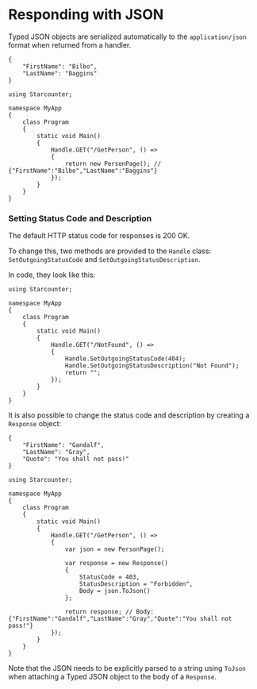 # Responding with JSON

Typed JSON objects are serialized automatically to the `application/json` format when returned from a handler.



```
{
    "FirstName": "Bilbo",
    "LastName": "Baggins"
}
```



```
using Starcounter;

namespace MyApp
{
    class Program
    {
        static void Main()
        {
            Handle.GET("/GetPerson", () =>
            {
                return new PersonPage(); // {"FirstName":"Bilbo","LastName":"Baggins"}
            });
        }
    }
}
```

### Setting Status Code and Description

The default HTTP status code for responses is 200 OK.

To change this, two methods are provided to the `Handle` class: `SetOutgoingStatusCode` and `SetOutgoingStatusDescription`.

In code, they look like this:



```
using Starcounter;

namespace MyApp
{
    class Program
    {
        static void Main()
        {
            Handle.GET("/NotFound", () => 
            {
                Handle.SetOutgoingStatusCode(404);
                Handle.SetOutgoingStatusDescription("Not Found");
                return "";
            });
        }
    }
}
```

It is also possible to change the status code and description by creating a `Response` object:



```
{
    "FirstName": "Gandalf",
    "LastName": "Gray",
    "Quote": "You shall not pass!" 
}
```



```
using Starcounter;

namespace MyApp
{
    class Program
    {
        static void Main()
        {
            Handle.GET("/GetPerson", () =>
            {
                var json = new PersonPage();

                var response = new Response()
                {
                    StatusCode = 403,
                    StatusDescription = "Forbidden",
                    Body = json.ToJson()
                };

                return response; // Body: {"FirstName":"Gandalf","LastName":"Gray","Quote":"You shall not pass!"}
            });
        }
    }
}
```

Note that the JSON needs to be explicitly parsed to a string using `ToJson` when attaching a Typed JSON object to the body of a `Response`.

